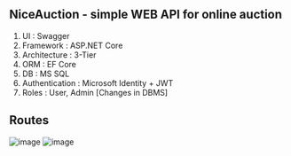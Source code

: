 ## NiceAuction - simple WEB API for online auction

1. UI : Swagger
2. Framework : ASP.NET Core
3. Architecture : 3-Tier
4. ORM : EF Core
5. DB : MS SQL
6. Authentication : Microsoft Identity + JWT
7. Roles : User, Admin [Changes in DBMS]

## Routes

![image](https://user-images.githubusercontent.com/68823930/113912213-87675a80-97e3-11eb-9c6a-751f7e4028e5.png)
![image](https://user-images.githubusercontent.com/68823930/113912370-b41b7200-97e3-11eb-88fd-4bc28775a329.png)




